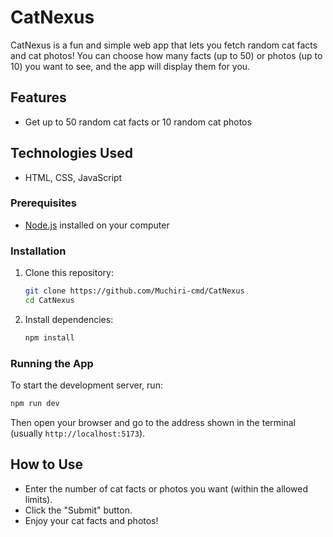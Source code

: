 # CatNexus

CatNexus is a fun and simple web app that lets you fetch random cat facts and cat photos! You can choose how many facts (up to 50) or photos (up to 10) you want to see, and the app will display them for you.

## Features

- Get up to 50 random cat facts or 10 random cat photos

## Technologies Used
- HTML, CSS, JavaScript

### Prerequisites
- [Node.js](https://nodejs.org/) installed on your computer

### Installation

1. Clone this repository:
   ```bash
   git clone https://github.com/Muchiri-cmd/CatNexus
   cd CatNexus
   ```
2. Install dependencies:
   ```bash
   npm install
   ```

### Running the App

To start the development server, run:
```bash
npm run dev
```
Then open your browser and go to the address shown in the terminal (usually `http://localhost:5173`).

## How to Use

- Enter the number of cat facts or photos you want (within the allowed limits).
- Click the "Submit" button.
- Enjoy your cat facts and photos!


